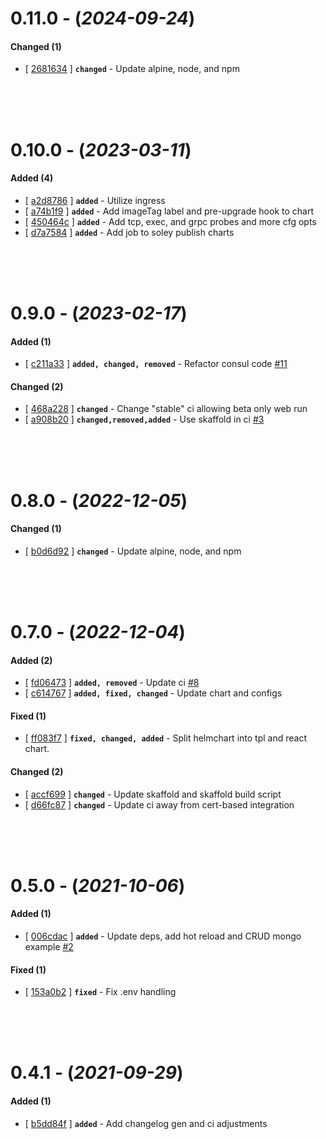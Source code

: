 
# 0.11.0 - (*2024-09-24*)

#### **Changed (1)**
- [ [2681634](https://gitlab.codeopensrc.com/os/react-template/-/commit/2681634) ] **`changed`** - Update alpine, node, and npm  

<br><br><br>

# 0.10.0 - (*2023-03-11*)

#### **Added (4)**
- [ [a2d8786](https://gitlab.codeopensrc.com/os/react-template/-/commit/a2d8786) ] **`added`** - Utilize ingress  
- [ [a74b1f9](https://gitlab.codeopensrc.com/os/react-template/-/commit/a74b1f9) ] **`added`** - Add imageTag label and pre-upgrade hook to chart  
- [ [450464c](https://gitlab.codeopensrc.com/os/react-template/-/commit/450464c) ] **`added`** - Add tcp, exec, and grpc probes and more cfg opts  
- [ [d7a7584](https://gitlab.codeopensrc.com/os/react-template/-/commit/d7a7584) ] **`added`** - Add job to soley publish charts  

<br><br><br>

# 0.9.0 - (*2023-02-17*)

#### **Added (1)**
- [ [c211a33](https://gitlab.codeopensrc.com/os/react-template/-/commit/c211a33) ] **`added, changed, removed`** - Refactor consul code [#11](https://gitlab.codeopensrc.com/os/react-template/-/issues/11)  

#### **Changed (2)**
- [ [468a228](https://gitlab.codeopensrc.com/os/react-template/-/commit/468a228) ] **`changed`** - Change "stable" ci allowing beta only web run  
- [ [a908b20](https://gitlab.codeopensrc.com/os/react-template/-/commit/a908b20) ] **`changed,removed,added`** - Use skaffold in ci [#3](https://gitlab.codeopensrc.com/os/react-template/-/issues/3)  

<br><br><br>

# 0.8.0 - (*2022-12-05*)

#### **Changed (1)**
- [ [b0d6d92](https://gitlab.codeopensrc.com/os/react-template/-/commit/b0d6d92) ] **`changed`** - Update alpine, node, and npm  

<br><br><br>

# 0.7.0 - (*2022-12-04*)

#### **Added (2)**
- [ [fd06473](https://gitlab.codeopensrc.com/os/react-template/-/commit/fd06473) ] **`added, removed`** - Update ci [#8](https://gitlab.codeopensrc.com/os/react-template/-/issues/8)  
- [ [c614767](https://gitlab.codeopensrc.com/os/react-template/-/commit/c614767) ] **`added, fixed, changed`** - Update chart and configs  

#### **Fixed (1)**
- [ [ff083f7](https://gitlab.codeopensrc.com/os/react-template/-/commit/ff083f7) ] **`fixed, changed, added`** - Split helmchart into tpl and react chart.  

#### **Changed (2)**
- [ [accf699](https://gitlab.codeopensrc.com/os/react-template/-/commit/accf699) ] **`changed`** - Update skaffold and skaffold build script  
- [ [d66fc87](https://gitlab.codeopensrc.com/os/react-template/-/commit/d66fc87) ] **`changed`** - Update ci away from cert-based integration  

<br><br><br>

# 0.5.0 - (*2021-10-06*)

#### **Added (1)**
- [ [006cdac](https://gitlab.codeopensrc.com/os/react-template/-/commit/006cdac) ] **`added`** - Update deps, add hot reload and CRUD mongo example [#2](https://gitlab.codeopensrc.com/os/react-template/-/issues/2)  

#### **Fixed (1)**
- [ [153a0b2](https://gitlab.codeopensrc.com/os/react-template/-/commit/153a0b2) ] **`fixed`** - Fix .env handling  

<br><br><br>

# 0.4.1 - (*2021-09-29*)

#### **Added (1)**
- [ [b5dd84f](https://gitlab.codeopensrc.com/os/react-template/-/commit/b5dd84f) ] **`added`** - Add changelog gen and ci adjustments  

